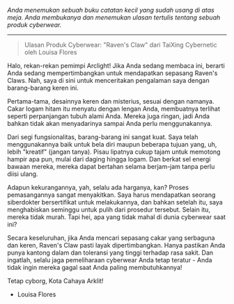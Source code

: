 _Anda menemukan sebuah buku catatan kecil yang sudah usang di atas meja. Anda membukanya dan menemukan ulasan tertulis tentang sebuah produk cyberwear._

---

> Ulasan Produk Cyberwear: "Raven's Claw" dari TaiXing Cybernetic
> oleh Louisa Flores

Halo, rekan-rekan pemimpi Arclight! Jika Anda sedang membaca ini, berarti Anda sedang mempertimbangkan untuk mendapatkan sepasang Raven's Claws. Nah, saya di sini untuk menceritakan pengalaman saya dengan barang-barang keren ini.

Pertama-tama, desainnya keren dan misterius, sesuai dengan namanya. Cakar logam hitam itu menyatu dengan lengan Anda, membuatnya terlihat seperti perpanjangan tubuh alami Anda. Mereka juga ringan, jadi Anda bahkan tidak akan menyadarinya sampai Anda perlu menggunakannya.

Dari segi fungsionalitas, barang-barang ini sangat kuat. Saya telah menggunakannya baik untuk bela diri maupun beberapa tujuan yang, uh, lebih "kreatif" (jangan tanya). Pisau lipatnya cukup tajam untuk memotong hampir apa pun, mulai dari daging hingga logam. Dan berkat sel energi bawaan mereka, mereka dapat bertahan selama berjam-jam tanpa perlu diisi ulang.

Adapun kekurangannya, yah, selalu ada harganya, kan? Proses pemasangannya sangat menyakitkan. Saya harus mendapatkan seorang siberdokter bersertifikat untuk melakukannya, dan bahkan setelah itu, saya menghabiskan seminggu untuk pulih dari prosedur tersebut. Selain itu, mereka tidak murah. Tapi hei, apa yang tidak mahal di dunia cyberwear saat ini?

Secara keseluruhan, jika Anda mencari sepasang cakar yang serbaguna dan keren, Raven's Claw pasti layak dipertimbangkan. Hanya pastikan Anda punya kantong dalam dan toleransi yang tinggi terhadap rasa sakit. Dan ingatlah, selalu jaga pemeliharaan cyberwear Anda tetap teratur - Anda tidak ingin mereka gagal saat Anda paling membutuhkannya!

Tetap cyborg, Kota Cahaya Arklit!

- Louisa Flores
